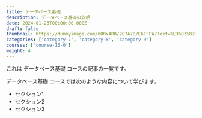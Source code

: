 ```yaml
---
title: データベース基礎
description: データベース基礎の説明
date: 2024-01-23T00:00:00.000Z
draft: false
thumbnail: https://dummyimage.com/600x400/2C7A7B/E6FFFA?text=%E3%83%87%E3%83%BC%E3%82%BF%E3%83%99%E3%83%BC%E3%82%B9%E5%9F%BA%E7%A4%8E
categories: ['category-7', 'category-8', 'category-9']
courses: ['course-16-0']
weight: 4
---
```


これは データベース基礎 コースの記事の一覧です。

  データベース基礎 コースでは次のような内容について学びます。

  - セクション1
  - セクション2
  - セクション3